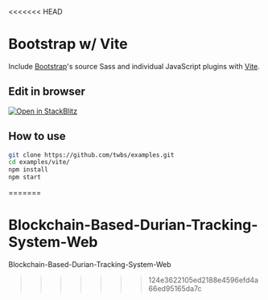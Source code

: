 <<<<<<< HEAD
# Bootstrap w/ Vite

Include [Bootstrap](https://getbootstrap.com)'s source Sass and individual JavaScript plugins with [Vite](https://vitejs.dev/).

## Edit in browser

[![Open in StackBlitz](https://developer.stackblitz.com/img/open_in_stackblitz.svg)](https://stackblitz.com/github/twbs/examples/tree/main/vite?file=index.html)

## How to use

```sh
git clone https://github.com/twbs/examples.git
cd examples/vite/
npm install
npm start
```
=======
# Blockchain-Based-Durian-Tracking-System-Web
Blockchain-Based-Durian-Tracking-System-Web
>>>>>>> 124e3622105ed2188e4596efd4a66ed95165da7c
